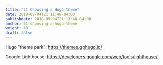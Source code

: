 ```yaml
---
title: "31 Choosing a Hugo theme"
date: 2018-09-04T21:11:48-04:00
publishdate: 2018-09-04T21:11:48-04:00
anchor: 31-choosing-a-hugo-theme
weight: 40
draft: false
---
```


Hugo "theme park": https://themes.gohugo.io/

Google Lighthouse: https://developers.google.com/web/tools/lighthouse/

